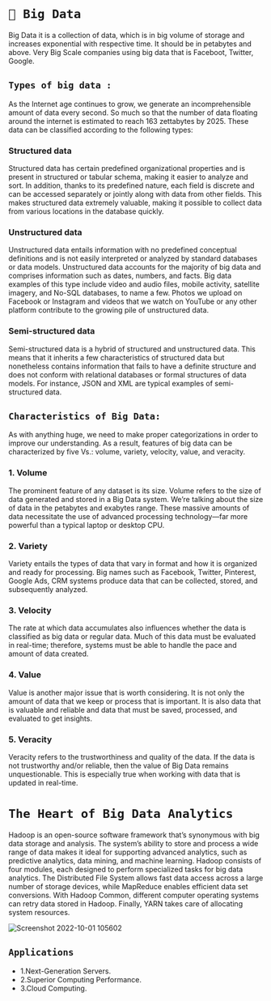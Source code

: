 # `📑 Big Data`

Big Data it is a collection of data, which is in big volume of storage and increases exponential with respective time. It should be in petabytes and above. Very Big Scale companies using big data that is Faceboot, Twitter, Google.

## `Types of big data :` 
As the Internet age continues to grow, we generate an incomprehensible amount of data every second. So much so that the number of data floating around the internet is estimated to reach 163 zettabytes by 2025. These data can be classified according to the following types:

### Structured data
Structured data has certain predefined organizational properties and is present in structured or tabular schema, making it easier to analyze and sort. In addition, thanks to its predefined nature, each field is discrete and can be accessed separately or jointly along with data from other fields. This makes structured data extremely valuable, making it possible to collect data from various locations in the database quickly.

### Unstructured data
Unstructured data entails information with no predefined conceptual definitions and is not easily interpreted or analyzed by standard databases or data models. Unstructured data accounts for the majority of big data and comprises information such as dates, numbers, and facts. Big data examples of this type include video and audio files, mobile activity, satellite imagery, and No-SQL databases, to name a few. Photos we upload on Facebook or Instagram and videos that we watch on YouTube or any other platform contribute to the growing pile of unstructured data.

### Semi-structured data
Semi-structured data is a hybrid of structured and unstructured data. This means that it inherits a few characteristics of structured data but nonetheless contains information that fails to have a definite structure and does not conform with relational databases or formal structures of data models. For instance, JSON and XML are typical examples of semi-structured data.

## `Characteristics of Big Data:`
As with anything huge, we need to make proper categorizations in order to improve our understanding. As a result, features of big data can be characterized by five Vs.: volume, variety, velocity, value, and veracity.

### 1. Volume
The prominent feature of any dataset is its size. Volume refers to the size of data generated and stored in a Big Data system. We’re talking about the size of data in the petabytes and exabytes range. These massive amounts of data necessitate the use of advanced processing technology—far more powerful than a typical laptop or desktop CPU. 

### 2. Variety
Variety entails the types of data that vary in format and how it is organized and ready for processing. Big names such as Facebook, Twitter, Pinterest, Google Ads, CRM systems produce data that can be collected, stored, and subsequently analyzed.

### 3. Velocity
The rate at which data accumulates also influences whether the data is classified as big data or regular data. Much of this data must be evaluated in real-time; therefore, systems must be able to handle the pace and amount of data created. 

### 4. Value
Value is another major issue that is worth considering. It is not only the amount of data that we keep or process that is important. It is also data that is valuable and reliable and data that must be saved, processed, and evaluated to get insights.

### 5. Veracity
Veracity refers to the trustworthiness and quality of the data. If the data is not trustworthy and/or reliable, then the value of Big Data remains unquestionable. This is especially true when working with data that is updated in real-time.

# `The Heart of Big Data Analytics`
Hadoop is an open-source software framework that’s synonymous with big data storage and analysis. The system’s ability to store and process a wide range of data makes it ideal for supporting advanced analytics, such as predictive analytics, data mining, and machine learning. Hadoop consists of four modules, each designed to perform specialized tasks for big data analytics. The Distributed File System allows fast data access across a large number of storage devices, while MapReduce enables efficient data set conversions. With Hadoop Common, different computer operating systems can retry data stored in Hadoop. Finally, YARN takes care of allocating system resources.

![Screenshot 2022-10-01 105602](https://user-images.githubusercontent.com/68117385/193397476-c2a1bf55-9191-4d37-bfee-1f420aa9b929.png)


## `Applications`

- 1.Next-Generation Servers.
- 2.Superior Computing Performance.
- 3.Cloud Computing.

